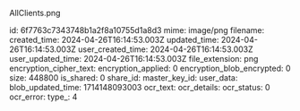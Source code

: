 AllClients.png

id: 6f7763c7343748b1a2f8a10755d1a8d3
mime: image/png
filename: 
created_time: 2024-04-26T16:14:53.003Z
updated_time: 2024-04-26T16:14:53.003Z
user_created_time: 2024-04-26T16:14:53.003Z
user_updated_time: 2024-04-26T16:14:53.003Z
file_extension: png
encryption_cipher_text: 
encryption_applied: 0
encryption_blob_encrypted: 0
size: 448800
is_shared: 0
share_id: 
master_key_id: 
user_data: 
blob_updated_time: 1714148093003
ocr_text: 
ocr_details: 
ocr_status: 0
ocr_error: 
type_: 4